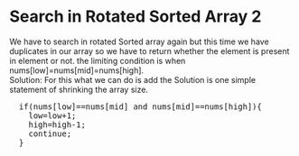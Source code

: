 # Search in Rotated Sorted Array 2

We have to search in rotated Sorted array again but this time we have duplicates in our array so we have to return whether the element is present in element or not.
the limiting condition is when nums[low]=nums[mid]=nums[high].\
Solution:
For this what we can do is add the Solution is one simple statement of shrinking the array size.
<pre>
  if(nums[low]==nums[mid] and nums[mid]==nums[high]){
    low=low+1;
    high=high-1;
    continue;
  }
</pre>

